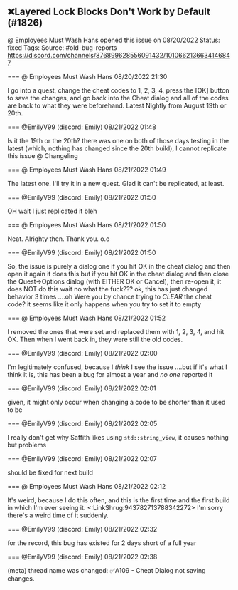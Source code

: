## ❌Layered Lock Blocks Don't Work by Default (#1826)
@ Employees Must Wash Hans opened this issue on 08/20/2022
Status: fixed
Tags: 
Source: #old-bug-reports https://discord.com/channels/876899628556091432/1010662136634146847


=== @ Employees Must Wash Hans 08/20/2022 21:30

I go into a quest, change the cheat codes to 1, 2, 3, 4, press the [OK] button to save the changes, and go back into the Cheat dialog and all of the codes are back to what they were beforehand.  Latest Nightly from August 19th or 20th.

=== @EmilyV99 (discord: Emily) 08/21/2022 01:48

Is it the 19th or the 20th? there was one on both of those days
testing in the latest (which, nothing has changed since the 20th build), I cannot replicate this issue
@ Changeling

=== @ Employees Must Wash Hans 08/21/2022 01:49

The latest one.  I'll try it in a new quest.  Glad it can't be replicated, at least.

=== @EmilyV99 (discord: Emily) 08/21/2022 01:50

OH
wait
I just replicated it
bleh

=== @ Employees Must Wash Hans 08/21/2022 01:50

Neat.  Alrighty then.  Thank you. o.o

=== @EmilyV99 (discord: Emily) 08/21/2022 01:50

So, the issue is purely a dialog one
if you hit OK in the cheat dialog
and then open it again
it does this
but if you hit OK in the cheat dialog
and then close the Quest->Options dialog (with EITHER OK or Cancel), then re-open it, it does NOT do this
wait
no
what the fuck???
ok, this has just changed behavior 3 times
....oh
Were you by chance trying to *CLEAR* the cheat code?
it seems like it only happens when you try to set it to empty

=== @ Employees Must Wash Hans 08/21/2022 01:52

I removed the ones that were set and replaced them with 1, 2, 3, 4, and hit OK.
Then when I went back in, they were still the old codes.

=== @EmilyV99 (discord: Emily) 08/21/2022 02:00

I'm legitimately confused, because I *think* I see the issue
....but if it's what I think it is, this has been a bug for almost a year
and *no one* reported it

=== @EmilyV99 (discord: Emily) 08/21/2022 02:01

given, it might only occur when changing a code to be shorter than it used to be

=== @EmilyV99 (discord: Emily) 08/21/2022 02:05

I really don't get why Saffith likes using `std::string_view`, it causes nothing but problems

=== @EmilyV99 (discord: Emily) 08/21/2022 02:07

should be fixed for next build

=== @ Employees Must Wash Hans 08/21/2022 02:12

It's weird, because I do this often, and this is the first time and the first build in which I'm ever seeing it.  <:LinkShrug:943782713788342272>
I'm sorry there's a weird time of it suddenly.

=== @EmilyV99 (discord: Emily) 08/21/2022 02:32

for the record, this bug has existed for 2 days short of a full year

=== @EmilyV99 (discord: Emily) 08/21/2022 02:38

(meta) thread name was changed: ✅A109 - Cheat Dialog not saving changes.
